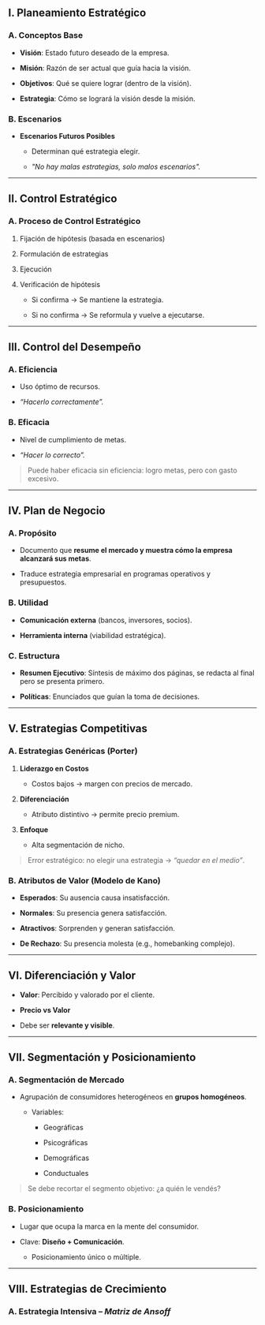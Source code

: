 ## I. Planeamiento Estratégico

### A. Conceptos Base

- **Visión**: Estado futuro deseado de la empresa.
    
- **Misión**: Razón de ser actual que guía hacia la visión.
    
- **Objetivos**: Qué se quiere lograr (dentro de la visión).
    
- **Estrategia**: Cómo se logrará la visión desde la misión.
    

### B. Escenarios

- **Escenarios Futuros Posibles**
    
    - Determinan qué estrategia elegir.
        
    - _"No hay malas estrategias, solo malos escenarios"._
        

---

## II. Control Estratégico

### A. Proceso de Control Estratégico

1. Fijación de hipótesis (basada en escenarios)
    
2. Formulación de estrategias
    
3. Ejecución
    
4. Verificación de hipótesis
    
    - Si confirma → Se mantiene la estrategia.
        
    - Si no confirma → Se reformula y vuelve a ejecutarse.
        

---

## III. Control del Desempeño

### A. Eficiencia

- Uso óptimo de recursos.
    
- _“Hacerlo correctamente”._
    

### B. Eficacia

- Nivel de cumplimiento de metas.
    
- _“Hacer lo correcto”._
    

> Puede haber eficacia sin eficiencia: logro metas, pero con gasto excesivo.

---

## IV. Plan de Negocio

### A. Propósito

- Documento que **resume el mercado y muestra cómo la empresa alcanzará sus metas**.
    
- Traduce estrategia empresarial en programas operativos y presupuestos.
    

### B. Utilidad

- **Comunicación externa** (bancos, inversores, socios).
    
- **Herramienta interna** (viabilidad estratégica).
    

### C. Estructura

- **Resumen Ejecutivo**: Síntesis de máximo dos páginas, se redacta al final pero se presenta primero.
    
- **Políticas**: Enunciados que guían la toma de decisiones.
    

---

## V. Estrategias Competitivas

### A. Estrategias Genéricas (Porter)

1. **Liderazgo en Costos**
    
    - Costos bajos → margen con precios de mercado.
        
2. **Diferenciación**
    
    - Atributo distintivo → permite precio premium.
        
3. **Enfoque**
    
    - Alta segmentación de nicho.
        

> Error estratégico: no elegir una estrategia → _“quedar en el medio”_.

### B. Atributos de Valor (Modelo de Kano)

- **Esperados**: Su ausencia causa insatisfacción.
    
- **Normales**: Su presencia genera satisfacción.
    
- **Atractivos**: Sorprenden y generan satisfacción.
    
- **De Rechazo**: Su presencia molesta (e.g., homebanking complejo).
    

---

## VI. Diferenciación y Valor

- **Valor**: Percibido y valorado por el cliente.
    
- **Precio vs Valor**
    
- Debe ser **relevante y visible**.
    

---

## VII. Segmentación y Posicionamiento

### A. Segmentación de Mercado

- Agrupación de consumidores heterogéneos en **grupos homogéneos**.
    
    - Variables:
        
        - Geográficas
            
        - Psicográficas
            
        - Demográficas
            
        - Conductuales
            

> Se debe recortar el segmento objetivo: ¿a quién le vendés?

### B. Posicionamiento

- Lugar que ocupa la marca en la mente del consumidor.
    
- Clave: **Diseño + Comunicación**.
    
    - Posicionamiento único o múltiple.
        

---

## VIII. Estrategias de Crecimiento

### A. Estrategia Intensiva – _Matriz de Ansoff_